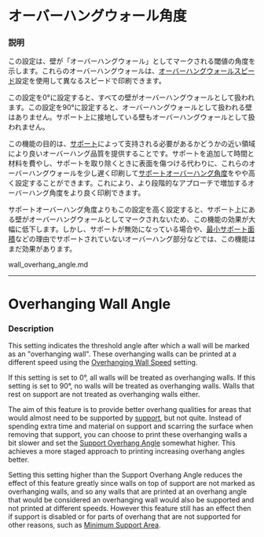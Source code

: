 オーバーハングウォール角度
====
### **説明**
この設定は、壁が「オーバーハングウォール」としてマークされる閾値の角度を示します。これらのオーバーハングウォールは、[オーバーハングウォールスピード](wall_overhang_speed_factor.md)設定を使用して異なるスピードで印刷できます。

この設定を0°に設定すると、すべての壁がオーバーハングウォールとして扱われます。この設定を90°に設定すると、オーバーハングウォールとして扱われる壁はありません。サポート上に接地している壁もオーバーハングウォールとして扱われません。

この機能の目的は、[サポート](../support/support_enable.md)によって支持される必要があるかどうかの近い領域により良いオーバーハング品質を提供することです。サポートを追加して時間と材料を費やし、サポートを取り除くときに表面を傷つける代わりに、これらのオーバーハングウォールを少し遅く印刷して[サポートオーバーハング角度](../support/support_angle.md)をやや高く設定することができます。これにより、より段階的なアプローチで増加するオーバーハング角度をより良く印刷できます。

サポートオーバーハング角度よりもこの設定を高く設定すると、サポート上にある壁がオーバーハングウォールとしてマークされないため、この機能の効果が大幅に低下します。しかし、サポートが無効になっている場合や、[最小サポート面積](../support_adv/minimum_support_area.md)などの理由でサポートされていないオーバーハング部分などでは、この機能はまだ効果があります。

wall_overhang_angle.md

-----------

Overhanging Wall Angle
====
### **Description**
This setting indicates the threshold angle after which a wall will be marked as an "overhanging wall". These overhanging walls can be printed at a different speed using the [Overhanging Wall Speed](wall_overhang_speed_factor.md) setting.

If this setting is set to 0°, all walls will be treated as overhanging walls. If this setting is set to 90°, no walls will be treated as overhanging walls. Walls that rest on support are not treated as overhanging walls either.

The aim of this feature is to provide better overhang qualities for areas that would almost need to be supported by [support](../support/support_enable.md), but not quite. Instead of spending extra time and material on support and scarring the surface when removing that support, you can choose to print these overhanging walls a bit slower and set the [Support Overhang Angle](../support/support_angle.md) somewhat higher. This achieves a more staged approach to printing increasing overhang angles better.

Setting this setting higher than the Support Overhang Angle reduces the effect of this feature greatly since walls on top of support are not marked as overhanging walls, and so any walls that are printed at an overhang angle that would be considered an overhanging wall would also be supported and not printed at different speeds. However this feature still has an effect then if support is disabled or for parts of overhang that are not supported for other reasons, such as [Minimum Support Area](../support_adv/minimum_support_area.md).
